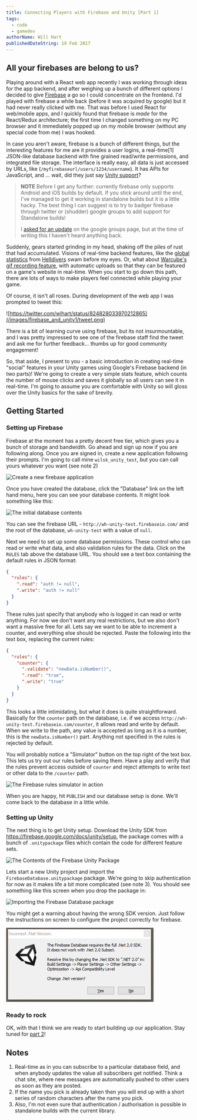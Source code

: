```yaml
---
title: Connecting Players with Firebase and Unity [Part 1]
tags:
  - code
  - gamedev
authorName: Will Hart
publishedDateString: 19 Feb 2017
---
```


## All your firebases are belong to us?

Playing around with a React web app recently I was working through ideas for the
app backend, and after weighing up a bunch of different options I decided to
give [Firebase](https://firebase.google.com/) a go so I could concentrate on the
frontend. I'd played with firebase a while back (before it was acquired by
google) but it had never really clicked with me. That was before I used React
for web/mobile apps, and I quickly found that firebase is _made_ for the
React/Redux architecture; the first time I changed something on my PC browser
and it immediately popped up on my mobile browser (without any special code from
me) I was hooked.

In case you aren't aware, firebase is a bunch of different things, but the
interesting features for me are it provides a user logins, a real-time[1]
JSON-like database backend with fine grained read/write permissions, and
integrated file storage. The interface is really easy, all data is just accessed
by URLs, like (`/myfirebaseurl/users/1234/username`). It has APIs for
JavaScript, and ... wait, did they just say [Unity
support](https://firebase.google.com/docs/unity/setup)?

> **NOTE** Before I get any further: currently firebase only supports Android
> and iOS builds by default. If you stick around until the end, I've managed to
> get it working in standalone builds but it is a little hacky. The best thing I
> can suggest is to try to badger firebase through twitter or (shudder) google
> groups to add support for Standalone builds!
>
> I [asked for an
> update](https://groups.google.com/d/topic/firebase-talk/XLaACoVjysc/discussion)
> on the google groups page, but at the time of writing this I haven't heard
> anything back.

Suddenly, gears started grinding in my head, shaking off the piles of rust that
had accumulated. Visions of real-time backend features, like the [global
statistics](http://arrowheadgamestudios.com/games/helldivers/helldivers-war-statistics/)
from [Helldivers](http://arrowheadgamestudios.com/games/helldivers/) swam before
my eyes. Or, what about [Warcube's](http://www.warcubegame.com/) [gif recording
feature](https://github.com/Chman/Moments), with automatic uploads so that they
can be featured on a game's website in real-time. When you start to go down this
path, there are lots of ways to make players feel connected while playing your
game.

Of course, it isn't all roses. During development of the web app I was prompted
to tweet this:

![https://twitter.com/wlhart/status/824828033970212865](/images/firebase_and_unity1/tweet.png)

There is a bit of learning curve using firebase, but its not insurmountable, and
I was pretty impressed to see one of the firebase staff find the tweet and ask
me for further feedback... thumbs up for good community engagement!

So, that aside, I present to you - a basic introduction in creating real-time
"social" features in your Unity games using Google's Firebase backend (in two
parts)! We're going to create a very simple stats feature, which counts the
number of mouse clicks and saves it globally so all users can see it in
real-time. I'm going to assume you are comfortable with Unity so will gloss over
the Unity basics for the sake of brevity.

## Getting Started

### Setting up Firebase

Firebase at the moment has a pretty decent free tier, which gives you a bunch of
storage and bandwidth. Go ahead and sign up now if you are following along. Once
you are signed in, create a new application following their prompts. I'm going
to call mine `wilsk_unity_test`, but you can call yours whatever you want (see
note 2)

![Create a new firebase application](/images/firebase_and_unity1/create_new_project_firebase.png)

Once you have created the database, click the "Database" link on the left hand
menu, here you can see your database contents. It might look something like
this:

![The initial database contents](/images/firebase_and_unity1/firebase_setup.png)

You can see the firebase URL - `http://wh-unity-test.firebaseio.com/` and the root
of the database, `wh-unity-test` with a value of `null`.

Next we need to set up some database permissions. These control who can read or
write what data, and also validation rules for the data. Click on the `RULES` tab
above the database URL. You should see a text box containing the default rules
in JSON format:

```json
{
  "rules": {
    ".read": "auth != null",
    ".write": "auth != null"
  }
}
```

These rules just specify that anybody who is logged in can read or write
anything. For now we don't want any real restrictions, but we also don't want a
massive free for all. Lets say we want to be able to increment a counter, and
everything else should be rejected. Paste the following into the text box,
replacing the current rules:

```json
{
  "rules": {
    "counter": {
      ".validate": "newData.isNumber()",
      ".read": "true",
      ".write": "true"
    }
  }
}
```

This looks a little intimidating, but what it does is quite straightforward.
Basically for the `counter` path on the database, i.e. if we access
`http://wh-unity-test.firebaseio.com/counter`, it allows read and write by
default. When we write to the path, any value is accepted as long as it is a
number, this is the `newData.isNumber()` part. Anything not specified in the
rules is rejected by default.

You will probably notice a "Simulator" button on the top right of the text box.
This lets us try out our rules before saving them. Have a play and verify that
the rules prevent access outside of `counter` and reject attempts to write text or
other data to the `/counter` path.

![The Firebase rules simulator in action](/images/firebase_and_unity1/rule_simulator-1.png)

When you are happy, hit `PUBLISH` and our database setup is done. We'll come
back to the database in a little while.

### Setting up Unity

The next thing is to get Unity setup. Download the Unity SDK from
https://firebase.google.com/docs/unity/setup, the package comes with a bunch of
`.unitypackage` files which contain the code for different feature sets.

![The Contents of the Firebase Unity Package](/images/firebase_and_unity1/firebase_unity_package_contents.png)

Lets start a new Unity project and import the `FirebaseDatabase.unitypackage`
package. We're going to skip authentication for now as it makes life a bit more
complicated (see note 3). You should see something like this screen when you
drop the package in:

![Importing the Firebase Database package](/images/firebase_and_unity1/firebase_package_import.png)

You might get a warning about having the wrong SDK version. Just follow the
instructions on screen to configure the project correctly for firebase.

![The SDK version may need to be updated](images/firebase_and_unity1/sdk_prompt.png)

### Ready to rock

OK, with that I think we are ready to start building up our application. Stay
tuned for [part 2](/firebase-and-unity-part-2)!

## Notes

1. Real-time as in you can subscribe to a particular database field, and when
   anybody updates the value all subscribers get notified. Think a chat site,
   where new messages are automatically pushed to other users as soon as they
   are posted.
2. If the name you pick is already taken then you will end up with a short
   series of random characters after the name you pick.
3. Also, I'm not even sure that authentication / authorisation is possible in
   standalone builds with the current library.
